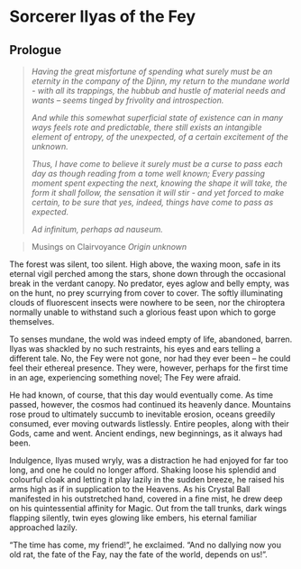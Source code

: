 # Sorcerer Ilyas of the Fey

## Prologue

> _Having the great misfortune of spending what surely must be an eternity in the company of the Djinn, my return to the mundane world - with all its trappings, the hubbub and hustle of material needs and wants – seems tinged by frivolity and introspection._
>
> _And while this somewhat superficial state of existence can in many ways feels rote and predictable, there still exists an intangible element of entropy, of the unexpected, of a certain excitement of the unknown._
>
> _Thus, I have come to believe it surely must be a curse to pass each day as though reading from a tome well known; Every passing moment spent expecting the next, knowing the shape it will take, the form it shall follow, the sensation it will stir - and yet forced to make certain, to be sure that yes, indeed, things have come to pass as expected._
>
> _Ad infinitum, perhaps ad nauseum._

> Musings on Clairvoyance 
> _Origin unknown_


The forest was silent, too silent. High above, the waxing moon, safe in its eternal vigil perched among the stars, shone down through the occasional break in the verdant canopy. No predator, eyes aglow and belly empty, was on the hunt, no prey scurrying from cover to cover. The softly illuminating clouds of fluorescent insects were nowhere to be seen, nor the chiroptera normally unable to withstand such a glorious feast upon which to gorge themselves.

To senses mundane, the wold was indeed empty of life, abandoned, barren. Ilyas was shackled by no such restraints, his eyes and ears telling a different tale. No, the Fey were not gone, nor had they ever been – he could feel their ethereal presence. They were, however, perhaps for the first time in an age, experiencing something novel; The Fey were afraid.

He had known, of course, that this day would eventually come. As time passed, however, the cosmos had continued its heavenly dance. Mountains rose proud to ultimately succumb to inevitable erosion, oceans greedily consumed, ever moving outwards listlessly. Entire peoples, along with their Gods, came and went. Ancient endings, new beginnings, as it always had been.

Indulgence, Ilyas mused wryly, was a distraction he had enjoyed for far too long, and one he could no longer afford. Shaking loose his splendid and colourful cloak and letting it play lazily in the sudden breeze, he raised his arms high as if in supplication to the Heavens. As his Crystal Ball manifested in his outstretched hand, covered in a fine mist, he drew deep on his quintessential affinity for Magic. Out from the tall trunks, dark wings flapping silently, twin eyes glowing like embers, his eternal familiar approached lazily.

“The time has come, my friend!”, he exclaimed. “And no dallying now you old rat, the fate of the Fay, nay the fate of the world, depends on us!”.